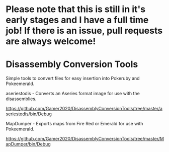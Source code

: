 # Please note that this is still in it's early stages and I have a full time job! If there is an issue, pull requests are always welcome!

# Disassembly Conversion Tools
Simple tools to convert files for easy insertion into Pokeruby and Pokeemerald.

aseriestodis - Converts an Aseries format image for use with the disassemblies.

https://github.com/Gamer2020/DisassemblyConversionTools/tree/master/aseriestodis/bin/Debug

MapDumper - Exports maps from Fire Red or Emerald for use with Pokeemerald.

https://github.com/Gamer2020/DisassemblyConversionTools/tree/master/MapDumper/bin/Debug